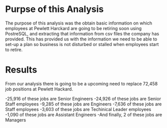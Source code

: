# Purpse of this Analysis

The purpose of this analysis was the obtain basic information on which employees at Pewlett Harckard are going to be retiring soon using PostreSQL, and extracting that information
from csv files the company has provided. This has provided us with the information we need to be able to set-up a plan so business is not disturbed or stalled when employees 
start to retire.

# Results
From our analysis there is going to be a upcoming need to replace 72,458 job positions at Pewlett Hackard.

-25,916 of these jobs are Senior Engineers
-24,926 of these jobs are Senior Staff employees
-9,285 of these jobs are Engineers
-7,636 of these jobs are Staff employees
-3,603 of these jobs are Techinical Leader employees
-1,090 of these jobs are Assistant Engineers
-And finally, 2 of these jobs are Managers
